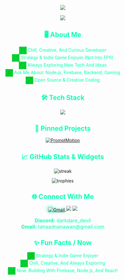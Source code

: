 <!-- Futuristic Neon Wave Animation Banner (Blue/Green) -->
<p align="center">
  <img src="https://capsule-render.vercel.app/api?type=waving&color=0e75b6,00ffb2&height=200&section=header&text=Dark%20Devil&fontSize=60&fontAlignY=40&desc=Chill%20Full%20Stack%20Dev&descSize=24&descAlign=60&fontColor=00FFB2&descFontColor=00FFB2"/>
</p>

<!-- Cyberpunk Glitch Animated Banner (Blue/Neon Green) -->
<p align="center">
  <img src="https://readme-typing-svg.demolab.com?font=Fira+Code&size=36&pause=1000&color=00FFB2&center=true&vCenter=true&width=900&lines=Hi+I'm+Dark+Devil;Chill+Full+Stack+Dev;Strategy+%26+Indie+Game+Lover;Backend+Wizard"/>
</p>

<h2 align="center" style="color:#00FFB2;">🖥️ About Me</h2>

<p align="center">
  <img src="https://raw.githubusercontent.com/feathericons/feather/master/icons/cpu.svg" width="24" style="vertical-align:middle;filter:invert(54%) sepia(100%) saturate(1000%) hue-rotate(90deg);"/> <span style="color:#00FFB2;">Chill, Creative, And Curious Developer</span><br>
  <img src="https://raw.githubusercontent.com/feathericons/feather/master/icons/target.svg" width="24" style="vertical-align:middle;filter:invert(54%) sepia(100%) saturate(1000%) hue-rotate(90deg);"/> <span style="color:#00FFB2;">Strategy & Indie Game Enjoyer (Not Into FPS)</span><br>
  <img src="https://raw.githubusercontent.com/feathericons/feather/master/icons/compass.svg" width="24" style="vertical-align:middle;filter:invert(54%) sepia(100%) saturate(1000%) hue-rotate(90deg);"/> <span style="color:#00FFB2;">Always Exploring New Tech And Ideas</span><br>
  <img src="https://raw.githubusercontent.com/feathericons/feather/master/icons/code.svg" width="24" style="vertical-align:middle;filter:invert(54%) sepia(100%) saturate(1000%) hue-rotate(90deg);"/> <span style="color:#00FFB2;">Ask Me About: Node.js, Firebase, Backend, Gaming</span><br>
  <img src="https://raw.githubusercontent.com/feathericons/feather/master/icons/activity.svg" width="24" style="vertical-align:middle;filter:invert(54%) sepia(100%) saturate(1000%) hue-rotate(90deg);"/> <span style="color:#00FFB2;">Open Source & Creative Coding</span>
</p>


<h2 align="center" style="color:#00FFB2;">🛠️ Tech Stack</h2>

<p align="center">
  <img src="https://skillicons.dev/icons?i=js,ts,html,css,nodejs,express,react,git,github,vscode,mongodb,postgres,firebase" />
</p>

<h2 align="center" style="color:#00FFB2;">📌 Pinned Projects</h2>

<p align="center">
  <a href="https://github.com/LRxDarkDevil/PromptMotion">
    <img src="https://img.shields.io/badge/PromptMotion-Open%20Source-00FFB2?style=for-the-badge&logo=github" alt="PromptMotion"/>
  </a>
</p>


<h2 align="center" style="color:#00FFB2;">📈 GitHub Stats & Widgets</h2>

<p align="center">
  <img src="https://github-readme-streak-stats.herokuapp.com/?user=LRxDarkDevil&theme=algolia" alt="streak"/>
</p>
<p align="center">
  <img src="https://github-profile-trophy.vercel.app/?username=LRxDarkDevil&theme=algolia&no-frame=true&row=1&column=7" alt="trophies"/>
</p>

<h2 align="center" style="color:#00FFB2;">🌐 Connect With Me</h2>

<p align="center">
  <a href="mailto:tahaadnanawan@gmail.com">
    <img src="https://upload.wikimedia.org/wikipedia/commons/4/4e/Gmail_Icon.png" alt="Gmail" width="40" style="vertical-align:middle;filter:drop-shadow(0 0 6px #00FFB2);"/>
  </a>
  <a href="https://github.com/LRxDarkDevil"><img src="https://skillicons.dev/icons?i=github" width="40"/></a>
  <a href="https://discord.com/users/707565643200724993"><img src="https://skillicons.dev/icons?i=discord" width="40"/></a>
</p>
<p align="center" style="color:#00FFB2; font-size: 16px;">
  <b>Discord:</b> darkdare_devil<br>
  <b>Gmail:</b> tahaadnanawan@gmail.com
</p>



<h2 align="center" style="color:#00FFB2;">✨ Fun Facts / Now</h2>

<p align="center">
  <img src="https://raw.githubusercontent.com/feathericons/feather/master/icons/terminal.svg" width="24" style="vertical-align:middle;filter:invert(54%) sepia(100%) saturate(1000%) hue-rotate(90deg);"/> <span style="color:#00FFB2;">Strategy & Indie Game Enjoyer</span><br>
  <img src="https://raw.githubusercontent.com/feathericons/feather/master/icons/compass.svg" width="24" style="vertical-align:middle;filter:invert(54%) sepia(100%) saturate(1000%) hue-rotate(90deg);"/> <span style="color:#00FFB2;">Chill, Creative, And Always Exploring</span><br>
  <img src="https://raw.githubusercontent.com/feathericons/feather/master/icons/cpu.svg" width="24" style="vertical-align:middle;filter:invert(54%) sepia(100%) saturate(1000%) hue-rotate(90deg);"/> <span style="color:#00FFB2;">Now: Building With Firebase, Node.js, And React!</span>
</p>


<!--
  Note: Markdown does not support true background images or effects. For a full cyberpunk experience, try a browser extension or custom renderer that supports backgrounds and custom cursors!
-->
